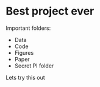 # Best project ever

Important folders:
- Data
- Code
- Figures
- Paper
- Secret PI folder

Lets try this out